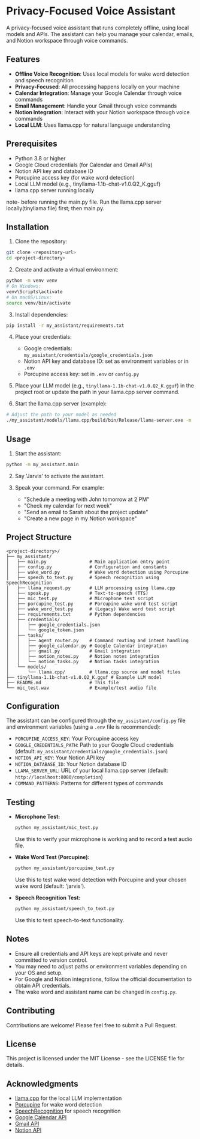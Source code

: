 # Privacy-Focused Voice Assistant

A privacy-focused voice assistant that runs completely offline, using local models and APIs. The assistant can help you manage your calendar, emails, and Notion workspace through voice commands.

## Features

- **Offline Voice Recognition**: Uses local models for wake word detection and speech recognition
- **Privacy-Focused**: All processing happens locally on your machine
- **Calendar Integration**: Manage your Google Calendar through voice commands
- **Email Management**: Handle your Gmail through voice commands
- **Notion Integration**: Interact with your Notion workspace through voice commands
- **Local LLM**: Uses llama.cpp for natural language understanding

## Prerequisites

- Python 3.8 or higher
- Google Cloud credentials (for Calendar and Gmail APIs)
- Notion API key and database ID
- Porcupine access key (for wake word detection)
- Local LLM model (e.g., tinyllama-1.1b-chat-v1.0.Q2_K.gguf)
- llama.cpp server running locally

note- before running the main.py file. Run the llama.cpp server locally(tinyllama file) first; then main.py.

## Installation

1. Clone the repository:
```bash
git clone <repository-url>
cd <project-directory>
```

2. Create and activate a virtual environment:
```bash
python -m venv venv
# On Windows:
venv\Scripts\activate
# On macOS/Linux:
source venv/bin/activate
```

3. Install dependencies:
```bash
pip install -r my_assistant/requirements.txt
```

4. Place your credentials:
   - Google credentials: `my_assistant/credentials/google_credentials.json`
   - Notion API key and database ID: set as environment variables or in `.env`
   - Porcupine access key: set in `.env` or `config.py`

5. Place your LLM model (e.g., `tinyllama-1.1b-chat-v1.0.Q2_K.gguf`) in the project root or update the path in your llama.cpp server command.

6. Start the llama.cpp server (example):
```bash
# Adjust the path to your model as needed
./my_assistant/models/llama.cpp/build/bin/Release/llama-server.exe -m ../../../../tinyllama-1.1b-chat-v1.0.Q2_K.gguf
```

## Usage

1. Start the assistant:
```bash
python -m my_assistant.main
```

2. Say 'Jarvis' to activate the assistant.

3. Speak your command. For example:
   - "Schedule a meeting with John tomorrow at 2 PM"
   - "Check my calendar for next week"
   - "Send an email to Sarah about the project update"
   - "Create a new page in my Notion workspace"

## Project Structure

```
<project-directory>/
├── my_assistant/
│   ├── main.py                # Main application entry point
│   ├── config.py              # Configuration and constants
│   ├── wake_word.py           # Wake word detection using Porcupine
│   ├── speech_to_text.py      # Speech recognition using SpeechRecognition
│   ├── llama_request.py       # LLM processing using llama.cpp
│   ├── speak.py               # Text-to-speech (TTS)
│   ├── mic_test.py            # Microphone test script
│   ├── porcupine_test.py      # Porcupine wake word test script
│   ├── wake_word_test.py      # (Legacy) Wake word test script
│   ├── requirements.txt       # Python dependencies
│   ├── credentials/
│   │   ├── google_credentials.json
│   │   └── google_token.json
│   ├── tasks/
│   │   ├── agent_router.py    # Command routing and intent handling
│   │   ├── google_calendar.py # Google Calendar integration
│   │   ├── gmail.py           # Gmail integration
│   │   ├── notion_notes.py    # Notion notes integration
│   │   └── notion_tasks.py    # Notion tasks integration
│   └── models/
│       └── llama.cpp/         # llama.cpp source and model files
├── tinyllama-1.1b-chat-v1.0.Q2_K.gguf # Example LLM model
├── README.md                  # This file
└── mic_test.wav               # Example/test audio file
```

## Configuration

The assistant can be configured through the `my_assistant/config.py` file and environment variables (using a `.env` file is recommended):

- `PORCUPINE_ACCESS_KEY`: Your Porcupine access key
- `GOOGLE_CREDENTIALS_PATH`: Path to your Google Cloud credentials (default: `my_assistant/credentials/google_credentials.json`)
- `NOTION_API_KEY`: Your Notion API key
- `NOTION_DATABASE_ID`: Your Notion database ID
- `LLAMA_SERVER_URL`: URL of your local llama.cpp server (default: `http://localhost:8080/completion`)
- `COMMAND_PATTERNS`: Patterns for different types of commands

## Testing

- **Microphone Test:**
  ```bash
  python my_assistant/mic_test.py
  ```
  Use this to verify your microphone is working and to record a test audio file.

- **Wake Word Test (Porcupine):**
  ```bash
  python my_assistant/porcupine_test.py
  ```
  Use this to test wake word detection with Porcupine and your chosen wake word (default: 'jarvis').

- **Speech Recognition Test:**
  ```bash
  python my_assistant/speech_to_text.py
  ```
  Use this to test speech-to-text functionality.

## Notes

- Ensure all credentials and API keys are kept private and never committed to version control.
- You may need to adjust paths or environment variables depending on your OS and setup.
- For Google and Notion integrations, follow the official documentation to obtain API credentials.
- The wake word and assistant name can be changed in `config.py`.

## Contributing

Contributions are welcome! Please feel free to submit a Pull Request.

## License

This project is licensed under the MIT License - see the LICENSE file for details.

## Acknowledgments

- [llama.cpp](https://github.com/ggerganov/llama.cpp) for the local LLM implementation
- [Porcupine](https://github.com/Picovoice/porcupine) for wake word detection
- [SpeechRecognition](https://github.com/Uberi/speech_recognition) for speech recognition
- [Google Calendar API](https://developers.google.com/calendar)
- [Gmail API](https://developers.google.com/gmail)
- [Notion API](https://developers.notion.com) 